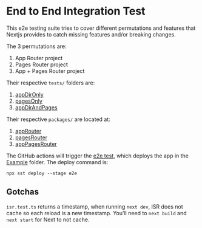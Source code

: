 # End to End Integration Test

This e2e testing suite tries to cover different permutations and features that Nextjs provides to catch missing features and/or breaking changes.

The 3 permutations are:

1. App Router project
2. Pages Router project
3. App + Pages Router project

Their respective `tests/` folders are:

1. [appDirOnly](./tests/appDirOnly)
2. [pagesOnly](./tests/pagesOnly)
3. [appDirAndPages](./tests//appDirAndPages)

Their respective `packages/` are located at:

1. [appRouter](/examples/app-router)
2. [pagesRouter](/examples/pages-router)
3. [appPagesRouter](/examples/app-pages-router)

The GitHub actions will trigger the [e2e test](/.github/workflows//e2e.yml), which deploys the app in the [Example](/example/) folder. The deploy command is:

```
npx sst deploy --stage e2e
```

## Gotchas

`isr.test.ts` returns a timestamp, when running `next dev`, ISR does not cache so each reload is a new timestamp. You'll need to `next build` and `next start` for Next to not cache.
